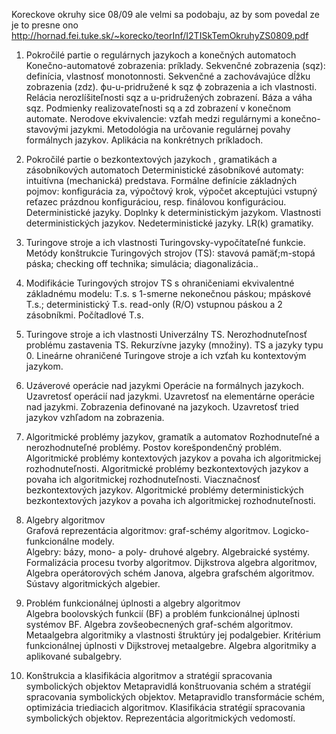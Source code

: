 Koreckove okruhy sice 08/09 ale velmi sa podobaju, az by som povedal ze je to presne ono
http://hornad.fei.tuke.sk/~korecko/teorInf/I2TISkTemOkruhyZS0809.pdf

1.  Pokročilé partie o regulárnych jazykoch a konečných automatoch
Konečno-automatové zobrazenia: príklady.  Sekvenčné zobrazenia (sqz): definícia, vlastnosť
monotonnosti. Sekvenčné a zachovávajúce dĺžku zobrazenia (zdz). ϕu-u-pridružené k sqz ϕ
zobrazenia a ich vlastnosti. Relácia nerozlíšiteľnosti sqz a u-pridružených zobrazení. Báza a váha 
sqz. Podmienky realizovateľnosti sq a zd zobrazení v konečnom automate. Nerodove 
ekvivalencie: vzťah medzi regulárnymi a konečno-stavovými jazykmi. Metodológia na určovanie 
regulárnej povahy formálnych jazykov. Aplikácia na konkrétnych príkladoch.

2. Pokročilé partie o bezkontextových jazykoch , gramatikách a zásobníkových 
automatoch 
Deterministické zásobníkové automaty: intuitívna (mechanická) predstava. Formálne definície 
základných pojmov: konfigurácia za, výpočtový krok, výpočet akceptujúci  vstupný reťazec 
prázdnou konfiguráciou, resp. finálovou konfiguráciou. Deterministické jazyky. Doplnky 
k deterministickým jazykom. Vlastnosti deterministických jazykov. Nedeterministické jazyky. LR(k) 
gramatiky. 

3.  Turingove stroje a ich vlastnosti
Turingovsky-vypočítateľné funkcie. Metódy konštrukcie Turingových strojov (TS): stavová 
pamäť;m-stopá páska; checking off technika; simulácia; diagonalizácia..  

4.  Modifikácie Turingových  strojov 
      TS s ohraničeniami ekvivalentné základnému modelu: T.s. s 1-smerne nekonečnou páskou; mpáskové T.s.; deterministický T.s. read-only (R/O) vstupnou páskou a 2 zásobníkmi. Počítadlové 
T.s. 

5.  Turingove stroje a ich vlastnosti
Univerzálny TS. Nerozhodnuteľnosť problému zastavenia TS. Rekurzívne jazyky (množiny). TS a 
jazyky typu 0. Lineárne ohraničené Turingove stroje a ich vzťah ku kontextovým jazykom.  

6.  Uzáverové operácie nad jazykmi Operácie na formálnych jazykoch. Uzavretosť operácií nad jazykmi. Uzavretosť  na elementárne 
operácie  nad jazykmi. Zobrazenia definované na jazykoch. Uzavretosť  tried jazykov vzhľadom 
na zobrazenia. 

7. Algoritmické problémy jazykov, gramatík a automatov 
Rozhodnuteľné a nerozhodnuteľné problémy. Postov korešpondenčný problém. Algoritmické 
problémy kontextových jazykov a povaha ich algoritmickej rozhodnuteľnosti. 
Algoritmické problémy bezkontextových jazykov a povaha ich algoritmickej rozhodnuteľnosti. 
Viacznačnosť bezkontextových jazykov. Algoritmické problémy deterministických bezkontextových 
jazykov a povaha ich algoritmickej rozhodnuteľnosti. 

8. Algebry algoritmov  
Grafová reprezentácia algoritmov: graf-schémy algoritmov. Logicko-funkcionálne modely.  
Algebry: bázy, mono- a poly- druhové algebry.  Algebraické systémy. Formalizácia procesu tvorby 
algoritmov. Dijkstrova algebra algoritmov, Algebra operátorových schém Janova, algebra grafschém algoritmov. Sústavy algoritmických algebier. 

9. Problém funkcionálnej úplnosti a algebry algoritmov  
Algebra boolovských funkcií (BF) a problém funkcionálnej úplnosti systémov BF.  Algebra 
zovšeobecnených graf-schém algoritmov. Metaalgebra algoritmiky a vlastnosti štruktúry jej 
podalgebier. Kritérium funkcionálnej úplnosti v Dijkstrovej metaalgebre. Algebra algoritmiky a 
aplikované subalgebry. 

10. Konštrukcia a klasifikácia   algoritmov a stratégií spracovania symbolických 
objektov
Metapravidlá konštruovania schém a stratégií spracovania symbolických objektov. Metapravidlo 
transformácie schém, optimizácia  triediacich algoritmov. Klasifikácia stratégií spracovania 
symbolických objektov. Reprezentácia algoritmických vedomostí. 